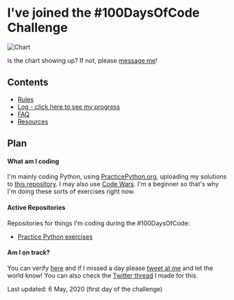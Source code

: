 # I've joined the #100DaysOfCode Challenge

![Chart](https://wakatime.com/share/@576d6cd5-e2d2-4808-bbb3-fbff29e291ae/31ad8324-ef40-498b-98cc-3c2347b2ca89.svg)

Is the chart showing up? If not, please [message me](https://twitter.com/messages/1098271672724017153-1098271672724017153?recipient_id=1098271672724017153&text=)!
## Contents

* [Rules](rules.md)
* [Log - click here to see my progress](r1-log.md)
* [FAQ](FAQ.md)
* [Resources](resources.md)

## Plan

#### What am I coding

I'm mainly coding Python, using [PracticePython.org](https://practicepython.org), uploading my solutions to [this repository](https://github.com/ciurca/PracticePython). I may also use [Code Wars](https://codewars.com). I'm a beginner so that's why I'm doing these sorts of exercises right now.

#### Active Repositories

Repositories for things I'm coding during the #100DaysOfCode:
* [Practice Python exercises](https://github.com/ciurca/PracticePython)

#### Am I on track?

You can verify [here](r1-log.md) and if I missed a day please [tweet at me](https://twitter.com/intent/tweet?text=Hey%20%40raduciurca%2C%20did%20you%20just%20miss%20a%20day%20of%20%23100DaysOfCode%3F&) and let the world know!
You can also check the [Twitter thread](https://twitter.com/raduciurca/status/1257978799423176709) I made for this.

Last updated: 6 May, 2020 (first day of the challenge)

